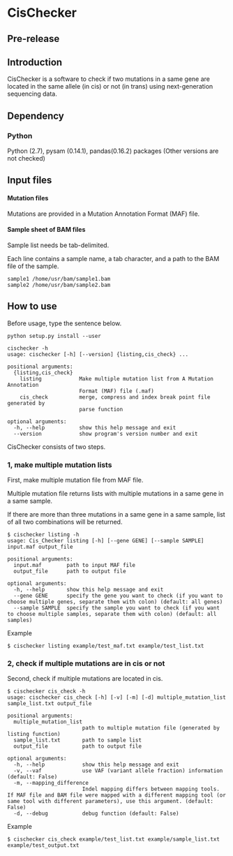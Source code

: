 # CisChecker

## Pre-release
## Introduction
CisChecker is a software to check if two mutations in a same gene are located in the same allele (in cis) or not (in trans) using next-generation sequencing data.

## Dependency
### Python
Python (2.7), pysam (0.14.1), pandas(0.16.2) packages
(Other versions are not checked)

## Input files

#### Mutation files

Mutations are provided in a Mutation Annotation Format (MAF) file.

#### Sample sheet of BAM files

Sample list needs be tab-delimited.

Each line contains a sample name, a tab character, and a path to the BAM file of the sample.

```
sample1	/home/usr/bam/sample1.bam
sample2	/home/usr/bam/sample2.bam
```

## How to use
Before usage, type the sentence below.
```
python setup.py install --user

```

```
cischecker -h
usage: cischecker [-h] [--version] {listing,cis_check} ...

positional arguments:
  {listing,cis_check}
    listing            Make multiple mutation list from A Mutation Annotation
                       Format (MAF) file (.maf)
    cis_check          merge, compress and index break point file generated by
                       parse function

optional arguments:
  -h, --help           show this help message and exit
  --version            show program's version number and exit

```

CisChecker consists of two steps.

### 1, make multiple mutation lists

First, make multiple mutation file from MAF file.

Multiple mutation file returns lists with multiple mutations in a same gene in a same sample.

If  there are more than three mutations in a same gene in a same sample, list of all two combinations will be returned.

```
$ cischecker listing -h
usage: Cis_Checker listing [-h] [--gene GENE] [--sample SAMPLE] input.maf output_file

positional arguments:
  input.maf        path to input MAF file
  output_file      path to output file

optional arguments:
  -h, --help       show this help message and exit
  --gene GENE      specify the gene you want to check (if you want to choose multiple genes, separate them with colon) (default: all genes)
  --sample SAMPLE  specify the sample you want to check (if you want to choose multiple samples, separate them with colon) (default: all samples)

```

Example
```
$ cischecker listing example/test_maf.txt example/test_list.txt
```


### 2, check if multiple mutations are in cis or not
Second, check if multiple mutations are located in cis.

```
$ cischecker cis_check -h
usage: cischecker cis_check [-h] [-v] [-m] [-d] multiple_mutation_list sample_list.txt output_file

positional arguments:
  multiple_mutation_list
                        path to multiple mutation file (generated by listing function)
  sample_list.txt       path to sample list
  output_file           path to output file

optional arguments:
  -h, --help            show this help message and exit
  -v, --vaf             use VAF (variant allele fraction) information (default: False)
  -m, --mapping_difference
                        Indel mapping differs between mapping tools. If MAF file and BAM file were mapped with a different mapping tool (or same tool with different parameters), use this argument. (default: False)
  -d, --debug           debug function (default: False)

```

Example
```
$ cischecker cis_check example/test_list.txt example/sample_list.txt example/test_output.txt
```
